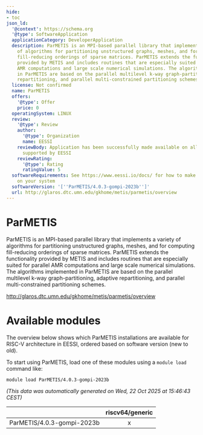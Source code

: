 ```yaml
---
hide:
- toc
json_ld:
  '@context': https://schema.org
  '@type': SoftwareApplication
  applicationCategory: DeveloperApplication
  description: ParMETIS is an MPI-based parallel library that implements a variety
    of algorithms for partitioning unstructured graphs, meshes, and for computing
    fill-reducing orderings of sparse matrices. ParMETIS extends the functionality
    provided by METIS and includes routines that are especially suited for parallel
    AMR computations and large scale numerical simulations. The algorithms implemented
    in ParMETIS are based on the parallel multilevel k-way graph-partitioning, adaptive
    repartitioning, and parallel multi-constrained partitioning schemes.
  license: Not confirmed
  name: ParMETIS
  offers:
    '@type': Offer
    price: 0
  operatingSystem: LINUX
  review:
    '@type': Review
    author:
      '@type': Organization
      name: EESSI
    reviewBody: Application has been successfully made available on all architectures
      supported by EESSI
    reviewRating:
      '@type': Rating
      ratingValue: 5
  softwareRequirements: See https://www.eessi.io/docs/ for how to make EESSI available
    on your system
  softwareVersion: '[''ParMETIS/4.0.3-gompi-2023b'']'
  url: http://glaros.dtc.umn.edu/gkhome/metis/parmetis/overview
---
```


ParMETIS
========


ParMETIS is an MPI-based parallel library that implements a variety of algorithms for partitioning unstructured graphs, meshes, and for computing fill-reducing orderings of sparse matrices. ParMETIS extends the functionality provided by METIS and includes routines that are especially suited for parallel AMR computations and large scale numerical simulations. The algorithms implemented in ParMETIS are based on the parallel multilevel k-way graph-partitioning, adaptive repartitioning, and parallel multi-constrained partitioning schemes.

http://glaros.dtc.umn.edu/gkhome/metis/parmetis/overview
# Available modules


The overview below shows which ParMETIS installations are available for RISC-V architecture in EESSI, ordered based on software version (new to old).

To start using ParMETIS, load one of these modules using a `module load` command like:

```shell
module load ParMETIS/4.0.3-gompi-2023b
```

*(This data was automatically generated on Wed, 22 Oct 2025 at 15:46:43 CEST)*

| |riscv64/generic|
| :---: | :---: |
|ParMETIS/4.0.3-gompi-2023b|x|
